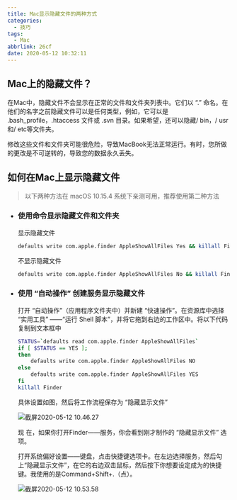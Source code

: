 ```yaml
---
title: Mac显示隐藏文件的两种方式
categories:
  - 技巧
tags:
  - Mac
abbrlink: 26cf
date: 2020-05-12 10:32:11
---
```


## Mac上的隐藏文件？

在Mac中，隐藏文件不会显示在正常的文件和文件夹列表中。它们以 “.” 命名。在他们的名字之前隐藏文件可以是任何类型，例如，它可以是 .bash_profile，.htaccess 文件或 .svn 目录。如果希望，还可以隐藏/ bin，/ usr和/ etc等文件夹。

修改这些文件和文件夹可能很危险，导致MacBook无法正常运行。有时，您所做的更改是不可逆转的，导致您的数据永久丢失。

## 如何在Mac上显示隐藏文件

> 以下两种方法在 macOS 10.15.4 系统下亲测可用，推荐使用第二种方法

- ### 使用命令显示隐藏文件和文件夹

  显示隐藏文件

  ```bash
  defaults write com.apple.finder AppleShowAllFiles Yes && killall Finder
  ```

  不显示隐藏文件

  ```bash
  defaults write com.apple.finder AppleShowAllFiles No && killall Finder
  
  ```

- ### 使用 “自动操作” 创建服务显示隐藏文件

  打开 “自动操作”（应用程序文件夹中）并新建 “快速操作”。在资源库中选择 “实用工具” ——“运行 Shell 脚本”，并将它拖到右边的工作区中。将以下代码复制到文本框中

  ```bash
  STATUS=`defaults read com.apple.finder AppleShowAllFiles`
  if [ $STATUS == YES ];
  then
      defaults write com.apple.finder AppleShowAllFiles NO
  else
      defaults write com.apple.finder AppleShowAllFiles YES
  fi
  killall Finder
  ```

  具体设置如图，然后将工作流程保存为 “隐藏显示文件”

  ![截屏2020-05-12 10.46.27](https://i.loli.net/2020/05/12/iFDz73tGQNxIAyj.png)

  现 在，如果你打开Finder——服务，你会看到刚才制作的 “隐藏显示文件” 选项。

  打开系统偏好设置——键盘，点击快捷键选项卡。在左边选择服务，然后勾上“隐藏显示文件”，在它的右边双击鼠标，然后按下你想要设定成为的快捷键。我使用的是Command+Shift+.（点）。

  ![截屏2020-05-12 10.53.58](https://i.loli.net/2020/05/12/g78UbdPH6x1kwte.png)

